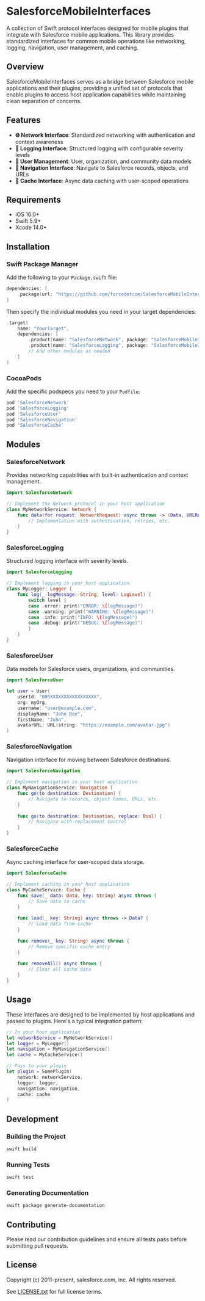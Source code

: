 # SalesforceMobileInterfaces

A collection of Swift protocol interfaces designed for mobile plugins that integrate with Salesforce mobile applications. This library provides standardized interfaces for common mobile operations like networking, logging, navigation, user management, and caching.

## Overview

SalesforceMobileInterfaces serves as a bridge between Salesforce mobile applications and their plugins, providing a unified set of protocols that enable plugins to access host application capabilities while maintaining clean separation of concerns.

## Features

- **🌐 Network Interface**: Standardized networking with authentication and context awareness
- **📝 Logging Interface**: Structured logging with configurable severity levels
- **👤 User Management**: User, organization, and community data models
- **🧭 Navigation Interface**: Navigate to Salesforce records, objects, and URLs
- **💾 Cache Interface**: Async data caching with user-scoped operations

## Requirements

- iOS 16.0+
- Swift 5.9+
- Xcode 14.0+

## Installation

### Swift Package Manager

Add the following to your `Package.swift` file:

```swift
dependencies: [
    .package(url: "https://github.com/forcedotcom/SalesforceMobileInterfaces-iOS.git", from: "1.0.0")
]
```

Then specify the individual modules you need in your target dependencies:

```swift
.target(
    name: "YourTarget",
    dependencies: [
        .product(name: "SalesforceNetwork", package: "SalesforceMobileInterfaces"),
        .product(name: "SalesforceLogging", package: "SalesforceMobileInterfaces"),
        // Add other modules as needed
    ]
)
```

### CocoaPods

Add the specific podspecs you need to your `Podfile`:

```ruby
pod 'SalesforceNetwork'
pod 'SalesforceLogging'
pod 'SalesforceUser'
pod 'SalesforceNavigation'
pod 'SalesforceCache'
```

## Modules

### SalesforceNetwork
Provides networking capabilities with built-in authentication and context management.

```swift
import SalesforceNetwork

// Implement the Network protocol in your host application
class MyNetworkService: Network {
    func data(for request: NetworkRequest) async throws -> (Data, URLResponse) {
        // Implementation with authentication, retries, etc.
    }
}
```

### SalesforceLogging
Structured logging interface with severity levels.

```swift
import SalesforceLogging

// Implement logging in your host application
class MyLogger: Logger {
    func log(_ logMessage: String, level: LogLevel) {
        switch level {
        case .error: print("ERROR: \(logMessage)")
        case .warning: print("WARNING: \(logMessage)")
        case .info: print("INFO: \(logMessage)")
        case .debug: print("DEBUG: \(logMessage)")
        }
    }
}
```

### SalesforceUser
Data models for Salesforce users, organizations, and communities.

```swift
import SalesforceUser

let user = User(
    userId: "005XXXXXXXXXXXXXXXXX",
    org: myOrg,
    username: "user@example.com",
    displayName: "John Doe",
    firstName: "John",
    avatarURL: URL(string: "https://example.com/avatar.jpg")
)
```

### SalesforceNavigation
Navigation interface for moving between Salesforce destinations.

```swift
import SalesforceNavigation

// Implement navigation in your host application
class MyNavigationService: Navigation {
    func go(to destination: Destination) {
        // Navigate to records, object homes, URLs, etc.
    }
    
    func go(to destination: Destination, replace: Bool) {
        // Navigate with replacement control
    }
}
```

### SalesforceCache
Async caching interface for user-scoped data storage.

```swift
import SalesforceCache

// Implement caching in your host application
class MyCacheService: Cache {
    func save(_ data: Data, key: String) async throws {
        // Save data to cache
    }
    
    func load(_ key: String) async throws -> Data? {
        // Load data from cache
    }
    
    func remove(_ key: String) async throws {
        // Remove specific cache entry
    }
    
    func removeAll() async throws {
        // Clear all cache data
    }
}
```

## Usage

These interfaces are designed to be implemented by host applications and passed to plugins. Here's a typical integration pattern:

```swift
// In your host application
let networkService = MyNetworkService()
let logger = MyLogger()
let navigation = MyNavigationService()
let cache = MyCacheService()

// Pass to your plugin
let plugin = SomePlugin(
    network: networkService,
    logger: logger,
    navigation: navigation,
    cache: cache
)
```

## Development

### Building the Project

```bash
swift build
```

### Running Tests

```bash
swift test
```

### Generating Documentation

```bash
swift package generate-documentation
```

## Contributing

Please read our contribution guidelines and ensure all tests pass before submitting pull requests.

## License

Copyright (c) 2011-present, salesforce.com, inc. All rights reserved.

See [LICENSE.txt](LICENSE.txt) for full license terms.
